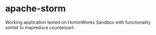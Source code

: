 # apache-storm
Working application tested on HortonWorks Sandbox with functionality similat to mapreduce counterpart.
